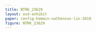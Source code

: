 ```yaml
---
title: NTRK_23629
layout: osd-exhibit
paper: config-hemmin-nathenson-lin-2019
figure: NTRK_23629
---
```

